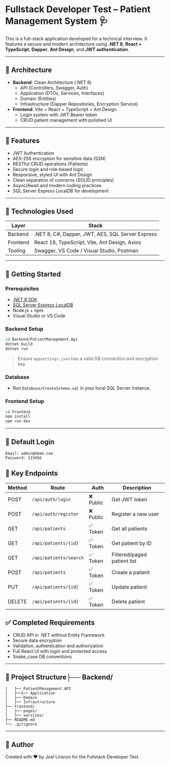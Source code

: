 # Fullstack Developer Test – Patient Management System 🩺

This is a full-stack application developed for a technical interview. It features a secure and modern architecture using **.NET 8**, **React + TypeScript**, **Dapper**, **Ant Design**, and **JWT authentication**.

---

## 🧱 Architecture

- **Backend**: Clean Architecture (.NET 8)
  - API (Controllers, Swagger, Auth)
  - Application (DTOs, Services, Interfaces)
  - Domain (Entities)
  - Infrastructure (Dapper Repositories, Encryption Service)
- **Frontend**: Vite + React + TypeScript + Ant Design
  - Login system with JWT Bearer token
  - CRUD patient management with polished UI

---

## 🔐 Features

- JWT Authentication
- AES-256 encryption for sensitive data (SSN)
- RESTful CRUD operations (Patients)
- Secure login and role-based logic
- Responsive, styled UI with Ant Design
- Clean separation of concerns (SOLID principles)
- Async/Await and modern coding practices
- SQL Server Express LocalDB for development

---

## 🧪 Technologies Used

| Layer    | Stack                                            |
| -------- | ------------------------------------------------ |
| Backend  | .NET 8, C#, Dapper, JWT, AES, SQL Server Express |
| Frontend | React 18, TypeScript, Vite, Ant Design, Axios    |
| Tooling  | Swagger, VS Code / Visual Studio, Postman        |

---

## 🚀 Getting Started

### Prerequisites

- [.NET 8 SDK](https://dotnet.microsoft.com/download)
- [SQL Server Express LocalDB](https://learn.microsoft.com/en-us/sql/database-engine/configure-windows/sql-server-express-localdb)
- Node.js + npm
- Visual Studio or VS Code

### Backend Setup

```bash
cd Backend/PatientManagement.Api
dotnet build
dotnet run
```

> Ensure `appsettings.json` has a valid DB connection and encryption key.

### Database

- Run `Database/CreateSchema.sql` in your local SQL Server instance.

### Frontend Setup

```bash
cd Frontend
npm install
npm run dev
```

---

## 🔑 Default Login

```
Email: admin@demo.com
Password: 123456
```

## 📡 Key Endpoints

| Method | Route                    | Auth      | Description                 |
| ------ | ------------------------ | --------- | --------------------------- |
| POST   | `/api/auth/login`      | ❌ Public | Get JWT token               |
| POST   | `/api/auth/register`   | ❌ Public | Register a new user         |
| GET    | `/api/patients`        | ✅ Token  | Get all patients            |
| GET    | `/api/patients/{id}`   | ✅ Token  | Get patient by ID           |
| GET    | `/api/patients/search` | ✅ Token  | Filtered/paged patient list |
| POST   | `/api/patients`        | ✅ Token  | Create a patient            |
| PUT    | `/api/patients/{id}`   | ✅ Token  | Update patient              |
| DELETE | `/api/patients/{id}`   | ✅ Token  | Delete patient              |

## ✅ Completed Requirements

- CRUD API in .NET without Entity Framework
- Secure data encryption
- Validation, authentication and authorization
- Full React UI with login and protected access
- Snake_case DB conventions

---

## 📂 Project Structure├── Backend/

```
│   ├── PatientManagement.API
|   ├──├── Application
│   ├── Domain
│   ├── Infrastructure
├── Frontend/
│   ├── pages/
│   ├── services/
├── README.md
└── .gitignore

```

---

## 🙌 Author

Created with ❤️ by Joel Liranzo for the Fullstack Developer Test.
